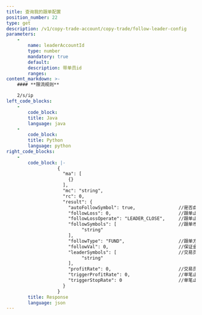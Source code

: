 ```yaml
---
title: 查询我的跟单配置
position_number: 22
type: get
description: /v1/copy-trade-account/copy-trade/follow-leader-config
parameters:
    -
        name: leaderAccountId
        type: number
        mandatory: true
        default:
        description: 带单员id
        ranges:  
content_markdown: >-
    #### **限流规则**

    2/s/ip
left_code_blocks:
    -
        code_block:
        title: Java
        language: java
    -
        code_block:
        title: Python
        language: python
right_code_blocks:
    -
        code_block: |-
                   {
                     "ma": [
                       {}
                     ],
                     "mc": "string",
                     "rc": 0,
                     "result": {
                       "autoFollowSymbol": true,                //是否自动跟单新增币对
                       "followLoss": 0,                         //跟单止损
                       "followLossOperate": "LEADER_CLOSE",     //跟单止损仓位处理。MARKET_SELL;LEADER_CLOSE;MANUAL_PROCESS
                       "followSymbols": [                       //跟单市场,逗号分隔(跟单员已选交易对)
                            "string"
                       ],
                       "followType": "FUND",                    //跟单方式:FUND(固定保证金);RATE(按倍率跟单)
                       "followVal": 0,                          //保证金/倍率
                       "leaderSymbols": [                       //交易员带单交易对(可选交易对)
                            "string"
                       ],
                       "profitRate": 0,                         //交易员分润比例
                       "triggerProfitRate": 0,                  //单笔止盈
                       "triggerStopRate": 0                     //单笔止损
                     }
                   }
        title: Response
        language: json
---
```

